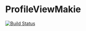 # ProfileViewMakie

[![Build Status](https://github.com/SimonDanisch/ProfileViewMakie.jl/actions/workflows/CI.yml/badge.svg?branch=main)](https://github.com/SimonDanisch/ProfileViewMakie.jl/actions/workflows/CI.yml?query=branch%3Amain)
